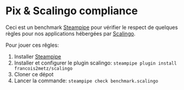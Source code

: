 # Pix & Scalingo compliance

Ceci est un benchmark [Steampipe][] pour vérifier le respect de quelques règles pour nos applications hébergées par [Scalingo][].

Pour jouer ces rêgles:
1. Installer [Steampipe][]
1. Installer et configurer le plugin scalingo: `steampipe plugin install francois2metz/scalingo`
1. Cloner ce dépot
1. Lancer la commande: `steampipe check benchmark.scalingo`

[steampipe]: https://steampipe.io/
[scalingo]: https://scalingo.com/
